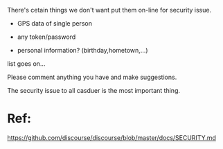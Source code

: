 There's cetain things we don't want put them on-line for security issue.

- GPS data of single person

- any token/password

- personal information? (birthday,hometown,...)

list goes on...

Please comment anything you have and make suggestions.

The security issue to all casduer is the most important thing.



# Ref:

https://github.com/discourse/discourse/blob/master/docs/SECURITY.md
